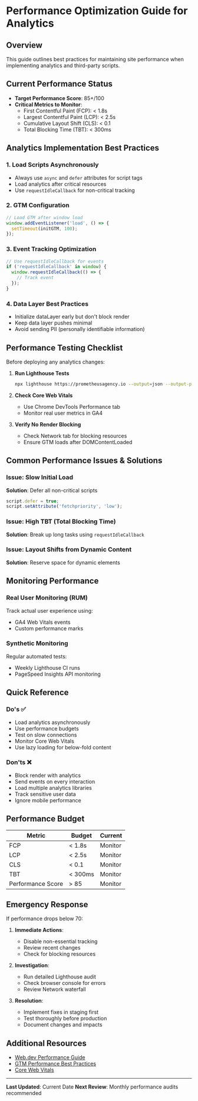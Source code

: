 # Performance Optimization Guide for Analytics

## Overview
This guide outlines best practices for maintaining site performance when implementing analytics and third-party scripts.

## Current Performance Status
- **Target Performance Score**: 85+/100
- **Critical Metrics to Monitor**:
  - First Contentful Paint (FCP): < 1.8s
  - Largest Contentful Paint (LCP): < 2.5s
  - Cumulative Layout Shift (CLS): < 0.1
  - Total Blocking Time (TBT): < 300ms

## Analytics Implementation Best Practices

### 1. Load Scripts Asynchronously
- Always use `async` and `defer` attributes for script tags
- Load analytics after critical resources
- Use `requestIdleCallback` for non-critical tracking

### 2. GTM Configuration
```javascript
// Load GTM after window load
window.addEventListener('load', () => {
  setTimeout(initGTM, 100);
});
```

### 3. Event Tracking Optimization
```javascript
// Use requestIdleCallback for events
if ('requestIdleCallback' in window) {
  window.requestIdleCallback(() => {
    // Track event
  });
}
```

### 4. Data Layer Best Practices
- Initialize dataLayer early but don't block render
- Keep data layer pushes minimal
- Avoid sending PII (personally identifiable information)

## Performance Testing Checklist

Before deploying any analytics changes:

1. **Run Lighthouse Tests**
   ```bash
   npx lighthouse https://prometheusagency.io --output=json --output-path=./lighthouse-report.json --only-categories=performance
   ```

2. **Check Core Web Vitals**
   - Use Chrome DevTools Performance tab
   - Monitor real user metrics in GA4

3. **Verify No Render Blocking**
   - Check Network tab for blocking resources
   - Ensure GTM loads after DOMContentLoaded

## Common Performance Issues & Solutions

### Issue: Slow Initial Load
**Solution**: Defer all non-critical scripts
```javascript
script.defer = true;
script.setAttribute('fetchpriority', 'low');
```

### Issue: High TBT (Total Blocking Time)
**Solution**: Break up long tasks using `requestIdleCallback`

### Issue: Layout Shifts from Dynamic Content
**Solution**: Reserve space for dynamic elements

## Monitoring Performance

### Real User Monitoring (RUM)
Track actual user experience using:
- GA4 Web Vitals events
- Custom performance marks

### Synthetic Monitoring
Regular automated tests:
- Weekly Lighthouse CI runs
- PageSpeed Insights API monitoring

## Quick Reference

### Do's ✅
- Load analytics asynchronously
- Use performance budgets
- Test on slow connections
- Monitor Core Web Vitals
- Use lazy loading for below-fold content

### Don'ts ❌
- Block render with analytics
- Send events on every interaction
- Load multiple analytics libraries
- Track sensitive user data
- Ignore mobile performance

## Performance Budget

| Metric | Budget | Current |
|--------|--------|---------|
| FCP | < 1.8s | Monitor |
| LCP | < 2.5s | Monitor |
| CLS | < 0.1 | Monitor |
| TBT | < 300ms | Monitor |
| Performance Score | > 85 | Monitor |

## Emergency Response

If performance drops below 70:

1. **Immediate Actions**:
   - Disable non-essential tracking
   - Review recent changes
   - Check for blocking resources

2. **Investigation**:
   - Run detailed Lighthouse audit
   - Check browser console for errors
   - Review Network waterfall

3. **Resolution**:
   - Implement fixes in staging first
   - Test thoroughly before production
   - Document changes and impacts

## Additional Resources

- [Web.dev Performance Guide](https://web.dev/performance/)
- [GTM Performance Best Practices](https://developers.google.com/tag-manager/devguide/performance)
- [Core Web Vitals](https://web.dev/vitals/)

---

**Last Updated**: Current Date
**Next Review**: Monthly performance audits recommended 